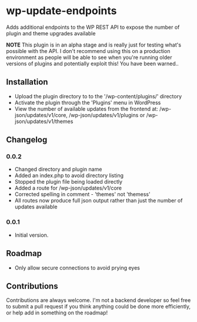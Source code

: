 # wp-update-endpoints
Adds additional endpoints to the WP REST API to expose the number of plugin and theme upgrades available

**NOTE** This plugin is in an alpha stage and is really just for testing what's possible with the API. I don't recommend using this on a production environment as people will be able to see when you're running older versions of plugins and potentially exploit this! You have been warned..

## Installation

* Upload the plugin directory to to the '/wp-content/plugins/' directory
* Activate the plugin through the 'Plugins' menu in WordPress
* View the number of available updates from the frontend at: /wp-json/updates/v1/core, /wp-json/updates/v1/plugins or /wp-json/updates/v1/themes

## Changelog

### 0.0.2
* Changed directory and plugin name
* Added an index.php to avoid directory listing
* Stopped the plugin file being loaded directly
* Added a route for /wp-json/updates/v1/core
* Corrected spelling in comment - 'themes' not 'themess'
* All routes now produce full json output rather than just the number of updates available

### 0.0.1
* Initial version.

## Roadmap

* Only allow secure connections to avoid prying eyes

## Contributions

Contributions are always welcome. I'm not a backend developer so feel free to submit a pull request if you think anything could be done more efficiently, or help add in something on the roadmap!

